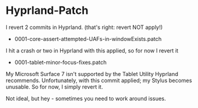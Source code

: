 # Hyprland-Patch

I revert 2 commits in Hyprland. (that's right: revert NOT apply!)

 - 0001-core-assert-attempted-UAFs-in-windowExists.patch

I hit a crash or two in Hyprland with this applied, so for now I revert it

 - 0001-tablet-minor-focus-fixes.patch

My Microsoft Surface 7 isn't supported by the Tablet Utility Hyprland recommends. Unfortunately, with
this commit applied; my Stylus becomes unusable. So for now, I simply revert it.

Not ideal, but hey - sometimes you need to work around issues. 
